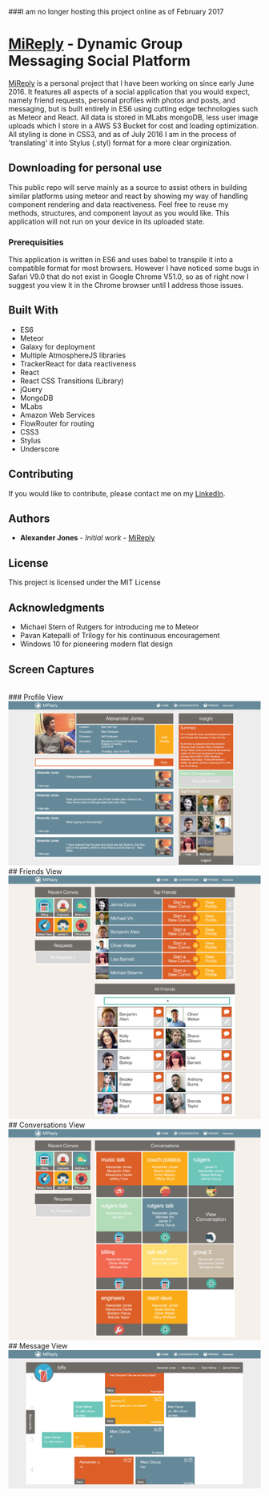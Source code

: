 ###I am no longer hosting this project online as of February 2017

# [MiReply](http://mireply.meteorapp.com/) - Dynamic Group Messaging Social Platform

[MiReply](http://mireply.meteorapp.com/) is a personal project that I have been working on since early June 2016. It features all aspects of a social application that you would expect, namely friend requests, personal profiles with photos and posts, and messaging, but is built entirely in ES6 using cutting edge technologies such as Meteor and React. All data is stored in MLabs mongoDB, less user image uploads which I store in a AWS S3 Bucket for cost and loading optimization. All styling is done in CSS3, and as of July 2016 I am in the process of 'translating' it into Stylus (.styl) format for a more clear orginization.

## Downloading for personal use

This public repo will serve mainly as a source to assist others in building  similar platforms using meteor and react by showing my way of handling component rendering and data reactiveness. Feel free to reuse my methods, structures, and component layout as you would like. This application will not run on your device in its uploaded state.

### Prerequisities

This application is written in ES6 and uses babel to transpile it into a compatible format for most browsers. However I have noticed some bugs in Safari V9.0 that do not exist in Google Chrome V51.0, so as of right now I suggest you view it in the Chrome browser until I address those issues.


## Built With
* ES6
* Meteor
* Galaxy for deployment
* Multiple AtmosphereJS libraries
* TrackerReact for data reactiveness
* React
* React CSS Transitions (Library)
* jQuery
* MongoDB
* MLabs
* Amazon Web Services
* FlowRouter for routing
* CSS3
* Stylus
* Underscore


## Contributing

If you would like to contribute, please contact me on my [LinkedIn](https://www.linkedin.com/in/alexander-jones-2942b190
).

## Authors

* **Alexander Jones** - *Initial work* - [MiReply](https://github.com/AlexChaseJones/MiReply)

## License

This project is licensed under the MIT License

## Acknowledgments

* Michael Stern of Rutgers for introducing me to Meteor
* Pavan Katepalli of Trilogy for his continuous encouragement
* Windows 10 for pioneering modern flat design


## Screen Captures
<br>
### Profile View
<img src="https://github.com/AlexChaseJones/MiReply/blob/master/public/images/examples/profile_example.png"/>
<br>
## Friends View
<img src="https://github.com/AlexChaseJones/MiReply/blob/master/public/images/examples/friends_example.png" />
<br>
## Conversations View
<img src="https://github.com/AlexChaseJones/MiReply/blob/master/public/images/examples/conversation_example.png"/>
## Message View
<img src="https://github.com/AlexChaseJones/MiReply/blob/master/public/images/examples/messaging_example.png" />
